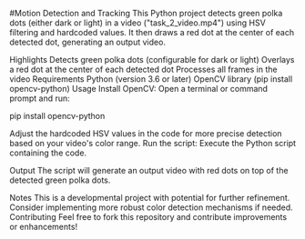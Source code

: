 #Motion Detection and Tracking
This Python project detects green polka dots (either dark or light) in a video ("task_2_video.mp4") using HSV filtering and hardcoded values. It then draws a red dot at the center of each detected dot, generating an output video.

Highlights
Detects green polka dots (configurable for dark or light)
Overlays a red dot at the center of each detected dot
Processes all frames in the video
Requirements
Python (version 3.6 or later)
OpenCV library (pip install opencv-python)
Usage
Install OpenCV: Open a terminal or command prompt and run:


pip install opencv-python


Adjust the hardcoded HSV values in the code for more precise detection based on your video's color range.
Run the script: Execute the Python script containing the code.

Output
The script will generate an output video with red dots on top of the detected green polka dots.

Notes
This is a developmental project with potential for further refinement.
Consider implementing more robust color detection mechanisms if needed.
Contributing
Feel free to fork this repository and contribute improvements or enhancements!
